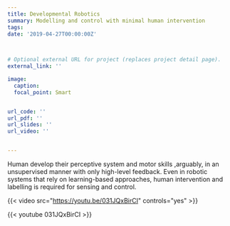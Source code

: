 ```yaml
---
title: Developmental Robotics
summary: Modelling and control with minimal human intervention
tags: 
date: '2019-04-27T00:00:00Z'


    
# Optional external URL for project (replaces project detail page).
external_link: ''

image:
  caption: 
  focal_point: Smart


url_code: ''
url_pdf: ''
url_slides: ''
url_video: ''


---
```



Human develop their perceptive system and motor skills ,arguably, in an unsupervised manner with only high-level feedback. Even in robotic systems that rely on learning-based approaches, human intervention and labelling is required for sensing and control.    

{{< video src="https://youtu.be/031JQxBirCI" controls="yes" >}}


{{< youtube 031JQxBirCI >}}
